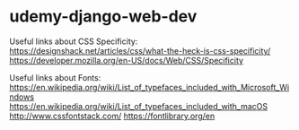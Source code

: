 # udemy-django-web-dev

Useful links about CSS Specificity:
https://designshack.net/articles/css/what-the-heck-is-css-specificity/
https://developer.mozilla.org/en-US/docs/Web/CSS/Specificity

Useful links about Fonts:
https://en.wikipedia.org/wiki/List_of_typefaces_included_with_Microsoft_Windows
https://en.wikipedia.org/wiki/List_of_typefaces_included_with_macOS
http://www.cssfontstack.com/
https://fontlibrary.org/en
